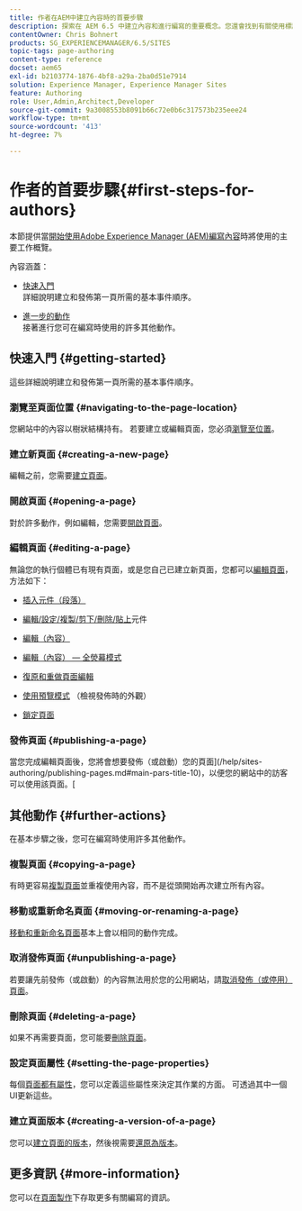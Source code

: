 ```yaml
---
title: 作者在AEM中建立內容時的首要步驟
description: 探索在 AEM 6.5 中建立內容和進行編寫的重要概念。您還會找到有關使用標記、範本和其他頁面功能的資訊。
contentOwner: Chris Bohnert
products: SG_EXPERIENCEMANAGER/6.5/SITES
topic-tags: page-authoring
content-type: reference
docset: aem65
exl-id: b2103774-1876-4bf8-a29a-2ba0d51e7914
solution: Experience Manager, Experience Manager Sites
feature: Authoring
role: User,Admin,Architect,Developer
source-git-commit: 9a3008553b8091b66c72e0b6c317573b235eee24
workflow-type: tm+mt
source-wordcount: '413'
ht-degree: 7%

---
```



# 作者的首要步驟{#first-steps-for-authors}

本節提供當[開始使用Adobe Experience Manager (AEM)編寫內容](/help/sites-authoring/author.md#concept-of-authoring-and-publishing)時將使用的主要工作概覽。

內容涵蓋：

* [快速入門](#getting-started)\
  詳細說明建立和發佈第一頁所需的基本事件順序。

* [進一步的動作](#further-actions)\
  接著進行您可在編寫時使用的許多其他動作。

## 快速入門 {#getting-started}

這些詳細說明建立和發佈第一頁所需的基本事件順序。

### 瀏覽至頁面位置 {#navigating-to-the-page-location}

您網站中的內容以樹狀結構持有。 若要建立或編輯頁面，您必須[瀏覽至位置](/help/sites-authoring/basic-handling.md#viewing-and-selecting-resources)。

### 建立新頁面 {#creating-a-new-page}

編輯之前，您需要[建立頁面](/help/sites-authoring/managing-pages.md#creating-a-new-page)。

### 開啟頁面 {#opening-a-page}

對於許多動作，例如編輯，您需要[開啟頁面](/help/sites-authoring/managing-pages.md#opening-a-page-for-editing)。

### 編輯頁面 {#editing-a-page}

無論您的執行個體已有現有頁面，或是您自己已建立新頁面，您都可以[編輯頁面](/help/sites-authoring/editing-content.md)，方法如下：

* [插入元件（段落）](/help/sites-authoring/editing-content.md#inserting-a-component)
* [編輯/設定/複製/剪下/刪除/貼上](/help/sites-authoring/editing-content.md#edit-configure-copy-cut-delete-paste)元件
* [編輯（內容）](/help/sites-authoring/editing-content.md#edit-content)
* [編輯（內容） — 全熒幕模式](/help/sites-authoring/editing-content.md#edit-content-full-screen-mode)

* [復原和重做頁面編輯](/help/sites-authoring/editing-content.md#undoing-and-redoing-page-edits)
* [使用預覽模式](/help/sites-authoring/editing-content.md#preview-mode) （檢視發佈時的外觀）
* [鎖定頁面](/help/sites-authoring/editing-content.md#locking-a-page)

### 發佈頁面 {#publishing-a-page}

當您完成編輯頁面後，您將會想要發佈（或啟動）您的頁面](/help/sites-authoring/publishing-pages.md#main-pars-title-10)，以便您的網站中的訪客可以使用該頁面。[

## 其他動作 {#further-actions}

在基本步驟之後，您可在編寫時使用許多其他動作。

### 複製頁面 {#copying-a-page}

有時更容易[複製頁面](/help/sites-authoring/managing-pages.md#copying-and-pasting-a-page)並重複使用內容，而不是從頭開始再次建立所有內容。

### 移動或重新命名頁面 {#moving-or-renaming-a-page}

[移動和重新命名頁面](/help/sites-authoring/managing-pages.md#moving-or-renaming-a-page)基本上會以相同的動作完成。

### 取消發佈頁面 {#unpublishing-a-page}

若要讓先前發佈（或啟動）的內容無法用於您的公用網站，請[取消發佈（或停用）頁面](/help/sites-authoring/publishing-pages.md#main-pars-title-5)。

### 刪除頁面 {#deleting-a-page}

如果不再需要頁面，您可能要[刪除頁面](/help/sites-authoring/managing-pages.md#deleting-a-page)。

### 設定頁面屬性 {#setting-the-page-properties}

每個[頁面都有屬性](/help/sites-authoring/editing-page-properties.md)，您可以定義這些屬性來決定其作業的方面。 可透過其中一個UI更新這些。

### 建立頁面版本 {#creating-a-version-of-a-page}

您可以[建立頁面的版本](/help/sites-authoring/working-with-page-versions.md#creating-a-new-version)，然後視需要[還原為版本](/help/sites-authoring/working-with-page-versions.md#reverting-to-a-page-version)。

## 更多資訊 {#more-information}

您可以在[頁面製作](/help/sites-authoring/page-authoring.md)下存取更多有關編寫的資訊。
